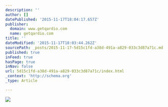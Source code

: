 ```yaml
---
description: ''
author: []
datePublished: '2015-11-17T18:04:17.657Z'
publisher:
  domain: www.getqardio.com
  name: getqardio.com
title: ''
dateModified: '2015-11-17T18:03:44.262Z'
sourcePath: _posts/2015-11-17-5d15c1fd-a38d-491a-a829-033c3d87a71c.md
published: true
inFeed: true
hasPage: true
inNav: false
url: 5d15c1fd-a38d-491a-a829-033c3d87a71c/index.html
_context: 'http://schema.org'
_type: Article

---
```

![](https://du4adv3txw51d.cloudfront.net/wp-content/uploads/2015/09/Q-QardioCore-New-Header.jpg?ver=1.0)